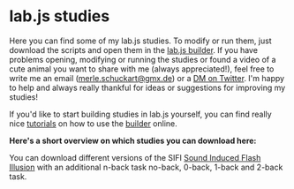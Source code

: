 # lab.js studies

Here you can find some of my lab.js studies. To modify or run them, just download the scripts and open them in the [lab.js builder](https://labjs.felixhenninger.com/). If you have problems opening, modifying or running the studies or found a video of a cute animal you want to share with me (always appreciated!), feel free to write me an email (merle.schuckart@gmx.de) or a [DM on Twitter](https://twitter.com/MerleSchuckart). I'm happy to help and always really thankful for ideas or suggestions for improving my studies!

If you'd like to start building studies in lab.js yourself, you can find really nice [tutorials](https://labjs.readthedocs.io/en/latest/learn/builder/index.html) on how to use the [builder](https://labjs.felixhenninger.com/) online.


**Here's a short overview on which studies you can download here:**

You can download different versions of the SIFI [Sound Induced Flash Illusion](https://www.illusionsindex.org/i/sound-induced-flash) with an additional n-back task no-back, 0-back, 1-back and 2-back task.





